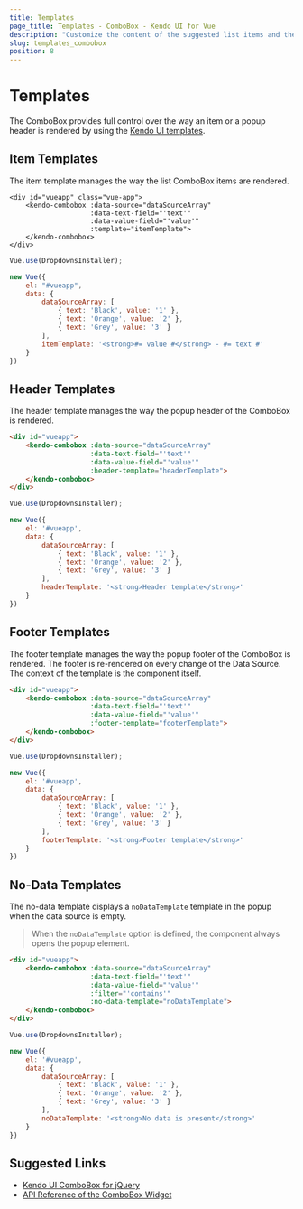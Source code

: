 ```yaml
---
title: Templates
page_title: Templates - ComboBox - Kendo UI for Vue
description: "Customize the content of the suggested list items and the suggested list elements of a Kendo UI ComboBox wrapper for Vue."
slug: templates_combobox
position: 8
---
```


# Templates

The ComboBox provides full control over the way an item or a popup header is rendered by using the [Kendo UI templates](https://docs.telerik.com/kendo-ui/framework/templates/overview).

## Item Templates

The item template manages the way the list ComboBox items are rendered.

```html-preview
<div id="vueapp" class="vue-app">
    <kendo-combobox :data-source="dataSourceArray"
                    :data-text-field="'text'"
                    :data-value-field="'value'"
                    :template="itemTemplate">
    </kendo-combobox>
</div>
```
```js
Vue.use(DropdownsInstaller);

new Vue({
    el: "#vueapp",
    data: {
        dataSourceArray: [
            { text: 'Black', value: '1' },
            { text: 'Orange', value: '2' },
            { text: 'Grey', value: '3' }
        ],
        itemTemplate: '<strong>#= value #</strong> - #= text #'
    }
})
```

## Header Templates

The header template manages the way the popup header of the ComboBox is rendered.

```html
<div id="vueapp">
    <kendo-combobox :data-source="dataSourceArray"
                    :data-text-field="'text'"
                    :data-value-field="'value'"
                    :header-template="headerTemplate">
    </kendo-combobox>
</div>
```

```js
Vue.use(DropdownsInstaller);

new Vue({
    el: '#vueapp',
    data: {
        dataSourceArray: [
            { text: 'Black', value: '1' },
            { text: 'Orange', value: '2' },
            { text: 'Grey', value: '3' }
        ],
        headerTemplate: '<strong>Header template</strong>'
    }
})
```

## Footer Templates

The footer template manages the way the popup footer of the ComboBox is rendered. The footer is re-rendered on every change of the Data Source. The context of the template is the component itself.

```html
<div id="vueapp">
    <kendo-combobox :data-source="dataSourceArray"
                    :data-text-field="'text'"
                    :data-value-field="'value'"
                    :footer-template="footerTemplate">
    </kendo-combobox>
</div>
```

```js
Vue.use(DropdownsInstaller);

new Vue({
    el: '#vueapp',
    data: {
        dataSourceArray: [
            { text: 'Black', value: '1' },
            { text: 'Orange', value: '2' },
            { text: 'Grey', value: '3' }
        ],
        footerTemplate: '<strong>Footer template</strong>'
    }
})
```

## No-Data Templates

The no-data template displays a `noDataTemplate` template in the popup when the data source is empty.

> When the `noDataTemplate` option is defined, the component always opens the popup element.

```html
<div id="vueapp">
    <kendo-combobox :data-source="dataSourceArray"
                    :data-text-field="'text'"
                    :data-value-field="'value'"
                    :filter="'contains'"
                    :no-data-template="noDataTemplate">
    </kendo-combobox>
</div>
```

```js
Vue.use(DropdownsInstaller);

new Vue({
    el: '#vueapp',
    data: {
        dataSourceArray: [
            { text: 'Black', value: '1' },
            { text: 'Orange', value: '2' },
            { text: 'Grey', value: '3' }
        ],
        noDataTemplate: '<strong>No data is present</strong>'
    }
})
```

## Suggested Links

* [Kendo UI ComboBox for jQuery](https://docs.telerik.com/kendo-ui/controls/editors/combobox/overview)
* [API Reference of the ComboBox Widget](https://docs.telerik.com/kendo-ui/api/javascript/ui/combobox)
